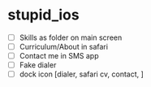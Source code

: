 # stupid_ios

- [ ] Skills as folder on main screen
- [ ] Curriculum/About in safari
- [ ] Contact me in SMS app
- [ ] Fake dialer
- [ ] dock icon [dialer, safari cv, contact, ]

